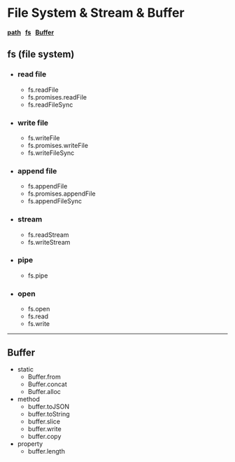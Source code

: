 # __File System & Stream & Buffer__
  
  __[path](#path) &nbsp; [fs](#fs)  &nbsp; [Buffer](#Buffer)__


## <a name="fs"></a>__fs__ (file system) 
  - ### read file
    - fs.readFile
    - fs.promises.readFile
    - fs.readFileSync
  - ### write file
    - fs.writeFile
    - fs.promises.writeFile
    - fs.writeFileSync
  - ### append file
    - fs.appendFile
    - fs.promises.appendFile
    - fs.appendFileSync
  - ### stream
    - fs.readStream
    - fs.writeStream
  - ### pipe
    - fs.pipe
  - ### open
    - fs.open
    - fs.read
    - fs.write
  ----
##  <a name="buffer"></a>Buffer
  - static
    - Buffer.from
    - Buffer.concat
    - Buffer.alloc
  - method
    - buffer.toJSON
    - buffer.toString
    - buffer.slice
    - buffer.write
    - buffer.copy
  - property
    - buffer.length
